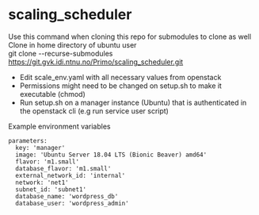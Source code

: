 # scaling_scheduler

Use this command when cloning this repo for submodules to clone as well  
Clone in home directory of ubuntu user  
git clone --recurse-submodules https://git.gvk.idi.ntnu.no/Primo/scaling_scheduler.git 

* Edit scale_env.yaml with all necessary values from openstack
* Permissions might need to be changed on setup.sh to make it executable (chmod)
* Run setup.sh on a manager instance (Ubuntu) that is authenticated in the openstack cli (e.g run service user script)

Example environment variables
```
parameters:
  key: 'manager'
  image: 'Ubuntu Server 18.04 LTS (Bionic Beaver) amd64'
  flavor: 'm1.small'
  database_flavor: 'm1.small'
  external_network_id: 'internal'
  network: 'net1'
  subnet_id: 'subnet1'
  database_name: 'wordpress_db'
  database_user: 'wordpress_admin'
```